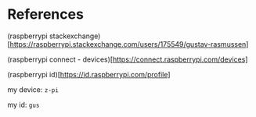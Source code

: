 # References

(raspberrypi stackexchange)[https://raspberrypi.stackexchange.com/users/175549/gustav-rasmussen]

(raspberrypi connect - devices)[https://connect.raspberrypi.com/devices]

(raspberrypi id)[https://id.raspberrypi.com/profile]

my device: `z-pi`

my id: `gus`

